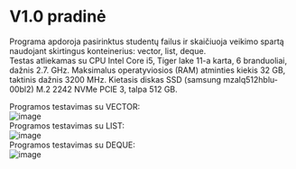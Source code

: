# V1.0 pradinė
Programa apdoroja pasirinktus studentų failus ir skaičiuoja veikimo spartą naudojant skirtingus konteinerius: vector, list, deque.<br>
Testas atliekamas su CPU Intel Core i5, Tiger lake 11-a karta, 6 branduoliai, dažnis 2.7. GHz. Maksimalus operatyviosios (RAM) atminties kiekis 32 GB, taktinis dažnis	3200 MHz. Kietasis diskas	SSD (samsung mzalq512hblu-00bl2) M.2 2242 NVMe PCIE 3, talpa	512 GB. <br>

Programos testavimas su VECTOR:<br>
![image](https://github.com/EligMaa/Darbas_1/assets/151032480/b3416ac6-acc5-4152-a278-5ab1a5a52c76)<br>
Programos testavimas su LIST:<br>
![image](https://github.com/EligMaa/Darbas_1/assets/151032480/7e46cc2c-0f8d-44b8-9a8f-5b064f3c642c)<br>
Programos testavimas su DEQUE:<br>
![image](https://github.com/EligMaa/Darbas_1/assets/151032480/2ad11dc4-2315-4528-9d11-eccd7ceff55d)


